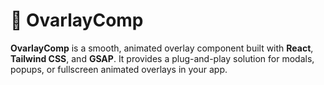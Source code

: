 # 🌟 OvarlayComp

**OvarlayComp** is a smooth, animated overlay component built with **React**, **Tailwind CSS**, and **GSAP**. It provides a plug-and-play solution for modals, popups, or fullscreen animated overlays in your app.



